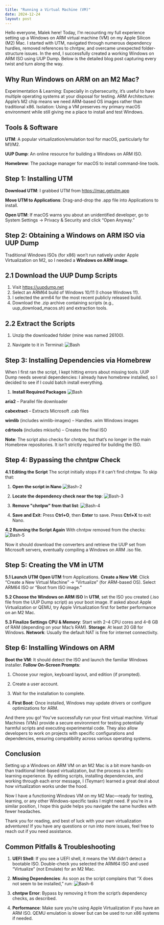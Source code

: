 ```yaml
---
title: "Running a Virtual Machine (VM)"
date: 2024-12-24
layout: post
---
```

Hello everyone, Malek here! Today, I’m recounting my full experience setting up a Windows on ARM virtual machine (VM) on my Apple Silicon (M2) Mac. I started with UTM, navigated through numerous dependency hurdles, removed references to chntpw, and overcame unexpected folder-structure issues. In the end, I successfully created a working Windows on ARM ISO using UUP Dump. Below is the detailed blog post capturing every twist and turn along the way.

## **Why Run Windows on ARM on an M2 Mac?**

Experimentation & Learning: Especially in cybersecurity, it’s useful to have multiple operating systems at your disposal for testing.
ARM Architecture: Apple’s M2 chip means we need ARM-based OS images rather than traditional x86.
Isolation: Using a VM preserves my primary macOS environment while still giving me a place to install and test Windows.

## **Tools & Software**

**UTM**: A popular virtualization/emulation tool for macOS, particularly for M1/M2.

**UUP Dump**: An online resource for building a Windows on ARM ISO.

**Homebrew**: The package manager for macOS to install command-line tools.

## **Step 1**: **Installing UTM**

**Download UTM**:
I grabbed UTM from https://mac.getutm.app

**Move UTM to Applications**:
Drag-and-drop the .app file into Applications to install.

**Open UTM**:
If macOS warns you about an unidentified developer, go to System Settings → Privacy & Security and click “Open Anyway.”

## **Step 2: Obtaining a Windows on ARM ISO via UUP Dump**
Traditional Windows ISOs (for x86) won’t run natively under Apple Virtualization on M2, so I needed a **Windows on ARM image**.

## 2.1 Download the UUP Dump Scripts
1. Visit https://uupdump.net
2. Select an ARM64 build of Windows 10/11 (I chose Windows 11).
3. I selected the arm64 for the most recent publicly released build.
4. Download the .zip archive containing scripts (e.g., uup_download_macos.sh) and extraction tools.

## 2.2 Extract the Scripts
1. Unzip the downloaded folder (mine was named 26100).
   
2. Navigate to it in Terminal:
![Bash](https://github.com/user-attachments/assets/88aa937e-4bd0-450c-8876-1be88db902a6)

## Step 3: Installing Dependencies via Homebrew
When I first ran the script, I kept hitting errors about missing tools. UUP Dump needs several dependencies:
I already have homebrew installed, so I decided to see if I could batch install everything.

1. **Install Required Packages**
![Bash](https://github.com/user-attachments/assets/5c24aa1f-0a60-4bbd-bb95-635f7d1ec0a7)

**aria2** – Parallel file downloader

**cabextract** – Extracts Microsoft .cab files

**wimlib** (includes wimlib-imagex) – Handles .wim Windows images

**cdrtools** (includes mkisofs) – Creates the final ISO

**Note**: The script also checks for chntpw, but that’s no longer in the main Homebrew repositories. It isn’t strictly required for building the ISO.


## Step 4: Bypassing the chntpw Check
**4.1 Editing the Script**
The script initially stops if it can’t find chntpw. To skip that:

1. **Open the script in Nano**
   ![Bash-2](https://github.com/user-attachments/assets/9960bf48-f773-4224-a1c7-affab1eb97bd)

2. **Locate the dependency check near the top**:
   ![Bash-3](https://github.com/user-attachments/assets/96b37853-b4dc-4219-875b-be4aec57feb4)

3. **Remove "chntpw" from that list**:
  ![Bash-4](https://github.com/user-attachments/assets/dc37adb1-6b18-4a8c-94e7-6fcc3c4c9bb3)


4. **Save and Exit**:
   Press **Ctrl+O**, then **Enter** to save.
   Press **Ctrl+X** to exit Nano.

**4.2 Running the Script Again**
With chntpw removed from the checks:
![Bash-5](https://github.com/user-attachments/assets/9c625114-ab07-4108-9635-2200d663b786)

Now it should download the converters and retrieve the UUP set from Microsoft servers, eventually compiling a Windows on ARM .iso file.


## **Step 5: Creating the VM in UTM**

**5.1 Launch UTM**
**Open UTM** from Applications.
**Create a New VM**:
Click “Create a New Virtual Machine” → “Virtualize” (for ARM-based OS).
Select ARM64 ISO or “Boot from ISO image.”

**5.2 Choose the Windows on ARM ISO**
In **UTM**, set the ISO you created (.iso file from the UUP Dump script) as your boot image.
If asked about Apple Virtualization or QEMU, try Apple Virtualization first for better performance on an M2 Mac.

**5.3 Finalize Settings**
**CPU & Memory**: Start with 2–4 CPU cores and 4–8 GB of RAM (depending on your Mac’s RAM).
**Storage**: At least 20 GB for Windows.
**Network**: Usually the default NAT is fine for internet connectivity.

## **Step 6: Installing Windows on ARM**

**Boot the VM**: It should detect the ISO and launch the familiar Windows installer.
**Follow On-Screen Prompts**:

1. Choose your region, keyboard layout, and edition (if prompted).

2. Create a user account.

3. Wait for the installation to complete.

4. **First Boot**: Once installed, Windows may update drivers or configure optimizations for ARM.

And there you go! You’ve successfully run your first virtual machine. Virtual Machines (VMs) provide a secure environment for testing potentially harmful scripts and executing experimental code. They also allow developers to work on projects with specific configurations and dependencies, ensuring compatibility across various operating systems.

## **Conclusion**

Setting up a Windows on ARM VM on an M2 Mac is a bit more hands-on than traditional Intel-based virtualization, but the process is a terrific learning experience. By editing scripts, installing dependencies, and working through each error message, I (Teymarr) learned a great deal about how virtualization works under the hood.

Now I have a functioning Windows VM on my M2 Mac—ready for testing, learning, or any other Windows-specific tasks I might need. If you’re in a similar position, I hope this guide helps you navigate the same hurdles with fewer headaches.

Thank you for reading, and best of luck with your own virtualization adventures! If you have any questions or run into more issues, feel free to reach out if you need assistance.

## **Common Pitfalls & Troubleshooting**

1. **UEFI Shell**: If you see a UEFI shell, it means the VM didn’t detect a bootable ISO. Double-check you selected the ARM64 ISO and used “Virtualize” (not Emulate) for an M2 Mac.

2. **Missing Dependencies**: As soon as the script complains that “X does not seem to be installed,” run:
   ![Bash-6](https://github.com/user-attachments/assets/9dce45f9-5ebf-434c-b6ef-05d03198b1a2)

3. **chntpw Error**: Bypass by removing it from the script’s dependency checks, as described.

   
4. **Performance**: Make sure you’re using Apple Virtualization if you have an ARM ISO. QEMU emulation is slower but can be used to run x86 systems if needed.








